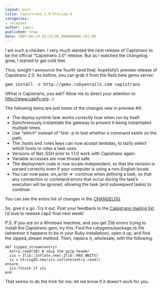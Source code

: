 ```yaml
---
layout: post
title: Capistrano 2.0 Preview 4
categories:
- releases
author: jamis
published: true
date: 2007-06-29 03:53:00.000000000 +01:00
---
```

<p>I am such a chicken. I very much wanted the next release of Capistrano to be the official &#8220;Capistrano 2.0&#8221; release. But as I watched the changelog grow, I started to get cold feet.</p>
<p>Thus, tonight I announce the fourth (and final, hopefully!) preview release of Capistrano 2.0. As before, you can grab it from the Rails beta gems server:</p>
<pre>gem install -s http://gems.rubyonrails.com capistrano</pre>
<p>(What is Capistrano, you ask? Allow me to direct your attention to <a href="http://www.capify.org">http://www.capify.org</a>&#8230;)</p>
<p>The following items are just some of the changes new in preview #4:</p>
<ul>
	<li>The deploy:symlink task works correctly now when run by itself.</li>
	<li>Synchronously instantiate the gateway to prevent it being instantiated multiple times.</li>
	<li>Use &#8220;which&#8221; instead of &quot;test -p to test whether a command exists on the path.</li>
	<li>The :hosts and :roles keys can now accept lambdas, to lazily select which hosts or roles a task uses.</li>
	<li>Versions of Net::<span class="caps">SSH</span> prior to 1.1.0 work with Capistrano again.</li>
	<li>Variable accesses are now thread safe.</li>
	<li>The deployment code is now locale-independent, so that the revision is parsed correctly even if your computer is using a non-English locale.</li>
	<li>You can now pass :on_error =&gt; :continue when defining a task, so that any connection or command errors that occur during the task&#8217;s execution will be ignored, allowing the task (and subsequent tasks) to continue.</li>
</ul>
<p>You can see the entire list of changes in the <a href="http://svn.rubyonrails.org/rails/tags/capistrano_1-99-3/CHANGELOG"><span class="caps">CHANGELOG</span></a>.</p>
<p>So, give it a go. Try it out. Post your feedback to the <a href="http://groups.google.com/group/capistrano">Capistrano mailing list</a>. I&#8217;d love to release cap2 final next week!</p>
<p>P.S. If you are on a Windows machine, and you get Zlib errors trying to install the Capistrano gem, try this. Find the rubygems/package.rb file (wherever it happens to be in your Ruby installation), open it up, and find the zipped_stream method. Then, replace it, wholesale, with the following:</p>
<pre><code>def zipped_stream(entry)
  entry.read(10) # skip the gzip header
  zis = Zlib::Inflate.new(-Zlib::MAX_WBITS)
  is = StringIO.new(zis.inflate(entry.read))
ensure
  zis.finish if zis
end
</code></pre>
<p>That seems to do the trick for me; let me know if it doesn&#8217;t work for you.</p>